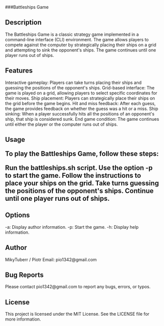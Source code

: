 ###Battleships Game
<h2>Description</h2>
The Battleships Game is a classic strategy game implemented in a command-line interface (CLI) environment. The game allows players to compete against the computer by strategically placing their ships on a grid and attempting to sink the opponent's ships. The game continues until one player runs out of ships.

<h2>Features</h2>
Interactive gameplay: Players can take turns placing their ships and guessing the positions of the opponent's ships.
Grid-based interface: The game is played on a grid, allowing players to select specific coordinates for their moves.
Ship placement: Players can strategically place their ships on the grid before the game begins.
Hit and miss feedback: After each guess, the game provides feedback on whether the guess was a hit or a miss.
Ship sinking: When a player successfully hits all the positions of an opponent's ship, that ship is considered sunk.
End game condition: The game continues until either the player or the computer runs out of ships.
<h2>Usage</h>
<p>To play the Battleships Game, follow these steps:</p>

Run the battleships.sh script.
Use the option -p to start the game.
Follow the instructions to place your ships on the grid.
Take turns guessing the positions of the opponent's ships.
Continue until one player runs out of ships.
<h2>Options</h2>
-a: Display author information.
-p: Start the game.
-h: Display help information.
<h2>Author</h2>
MikyTuberr / Piotr
Email: pio1342@gmail.com

<h2>Bug Reports</h2>
Please contact pio1342@gmail.com to report any bugs, errors, or typos.

<h2>License</h2>
This project is licensed under the MIT License. See the LICENSE file for more information.
